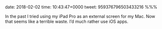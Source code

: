 date: 2018-02-02
time: 10:43:47+0000
tweet: 959376796503433216
%%%

In the past I tried using my iPad Pro as an external screen for my Mac. Now that seems like a terrible waste. I’d much rather use iOS apps.
